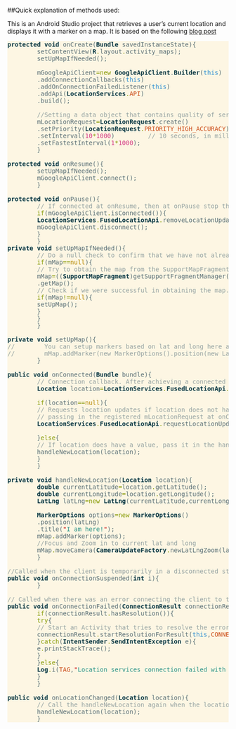 ##Quick explanation of methods used:

This is an Android Studio project that retrieves a user’s current location and displays it with a marker on a map.
It is based on the following [blog post](http://blog.teamtreehouse.com/beginners-guide-location-android)

<pre style="background:#fdf6e3;color:#586e75"><span style="color:#073642;font-weight:700">protected</span> <span style="color:#073642;font-weight:700">void</span> onCreate(<span style="color:#073642;font-weight:700">Bundle</span> savedInstanceState){
        setContentView(<span style="color:#073642;font-weight:700">R</span><span style="color:#859900">.</span>layout<span style="color:#859900">.</span>activity_maps);
        setUpMapIfNeeded();

        mGoogleApiClient<span style="color:#859900">=</span><span style="color:#859900">new</span> <span style="color:#073642;font-weight:700">GoogleApiClient</span>.<span style="color:#073642;font-weight:700">Builder</span>(<span style="color:#268bd2">this</span>)
        .addConnectionCallbacks(<span style="color:#268bd2">this</span>)
        .addOnConnectionFailedListener(<span style="color:#268bd2">this</span>)
        .addApi(<span style="color:#073642;font-weight:700">LocationServices</span><span style="color:#cb4b16"><span style="color:#859900">.</span>API</span>)
        .build();

        <span style="color:#93a1a1">//Setting a data object that contains quality of service parameters for requests </span>
        mLocationRequest<span style="color:#859900">=</span><span style="color:#073642;font-weight:700">LocationRequest</span><span style="color:#859900">.</span>create()
        .setPriority(<span style="color:#073642;font-weight:700">LocationRequest</span><span style="color:#cb4b16"><span style="color:#859900">.</span>PRIORITY_HIGH_ACCURACY</span>)
        .setInterval(<span style="color:#d33682">10</span><span style="color:#859900">*</span><span style="color:#d33682">1000</span>)         <span style="color:#93a1a1">// 10 seconds, in milliseconds</span>
        .setFastestInterval(<span style="color:#d33682">1</span><span style="color:#859900">*</span><span style="color:#d33682">1000</span>);
        }

<span style="color:#073642;font-weight:700">protected</span> <span style="color:#073642;font-weight:700">void</span> onResume(){
        setUpMapIfNeeded();
        mGoogleApiClient<span style="color:#859900">.</span>connect();
        }

<span style="color:#073642;font-weight:700">protected</span> <span style="color:#073642;font-weight:700">void</span> onPause(){
        <span style="color:#93a1a1">// If connected at onResume, then at onPause stop the location updates and disconnect</span>
        <span style="color:#859900">if</span>(mGoogleApiClient<span style="color:#859900">.</span>isConnected()){
        <span style="color:#073642;font-weight:700">LocationServices</span><span style="color:#859900">.</span><span style="color:#073642;font-weight:700">FusedLocationApi</span><span style="color:#859900">.</span>removeLocationUpdates(mGoogleApiClient,<span style="color:#268bd2">this</span>);
        mGoogleApiClient<span style="color:#859900">.</span>disconnect();
        }
        }
<span style="color:#073642;font-weight:700">private</span> <span style="color:#073642;font-weight:700">void</span> setUpMapIfNeeded(){
        <span style="color:#93a1a1">// Do a null check to confirm that we have not already instantiated the map.</span>
        <span style="color:#859900">if</span>(mMap<span style="color:#859900">==</span><span style="color:#b58900">null</span>){
        <span style="color:#93a1a1">// Try to obtain the map from the SupportMapFragment.</span>
        mMap<span style="color:#859900">=</span>((<span style="color:#073642;font-weight:700">SupportMapFragment</span>)getSupportFragmentManager()<span style="color:#859900">.</span>findFragmentById(<span style="color:#073642;font-weight:700">R</span><span style="color:#859900">.</span>id<span style="color:#859900">.</span>map))
        .getMap();
        <span style="color:#93a1a1">// Check if we were successful in obtaining the map.</span>
        <span style="color:#859900">if</span>(mMap<span style="color:#859900">!=</span><span style="color:#b58900">null</span>){
        setUpMap();
        }
        }
        }

<span style="color:#073642;font-weight:700">private</span> <span style="color:#073642;font-weight:700">void</span> setUpMap(){
<span style="color:#93a1a1">//        You can setup markers based on lat and long here as below:</span>
<span style="color:#93a1a1">//        mMap.addMarker(new MarkerOptions().position(new LatLng(0, 0)).title("Marker"));</span>
        }

<span style="color:#073642;font-weight:700">public</span> <span style="color:#073642;font-weight:700">void</span> onConnected(<span style="color:#073642;font-weight:700">Bundle</span> bundle){
        <span style="color:#93a1a1">// Connection callback. After achieving a connected state by calling mGoogleApiClient.connect(), do the following: </span>
        <span style="color:#073642;font-weight:700">Location</span> location<span style="color:#859900">=</span><span style="color:#073642;font-weight:700">LocationServices</span><span style="color:#859900">.</span><span style="color:#073642;font-weight:700">FusedLocationApi</span><span style="color:#859900">.</span>getLastLocation(mGoogleApiClient);

        <span style="color:#859900">if</span>(location<span style="color:#859900">==</span><span style="color:#b58900">null</span>){
        <span style="color:#93a1a1">// Requests location updates if location does not have a value, while being connected to mGoogleApiClient,</span>
        <span style="color:#93a1a1">// passing in the registered mLocationRequest at onCreate, with this (MainActivity) being the Listener</span>
        <span style="color:#073642;font-weight:700">LocationServices</span><span style="color:#859900">.</span><span style="color:#073642;font-weight:700">FusedLocationApi</span><span style="color:#859900">.</span>requestLocationUpdates(mGoogleApiClient,mLocationRequest,<span style="color:#268bd2">this</span>);

        }<span style="color:#859900">else</span>{
        <span style="color:#93a1a1">// If location does have a value, pass it in the handleNewLocation method and call it</span>
        handleNewLocation(location);
        }
        }

<span style="color:#073642;font-weight:700">private</span> <span style="color:#073642;font-weight:700">void</span> handleNewLocation(<span style="color:#073642;font-weight:700">Location</span> location){
        <span style="color:#073642;font-weight:700">double</span> currentLatitude<span style="color:#859900">=</span>location<span style="color:#859900">.</span>getLatitude();
        <span style="color:#073642;font-weight:700">double</span> currentLongitude<span style="color:#859900">=</span>location<span style="color:#859900">.</span>getLongitude();
        <span style="color:#073642;font-weight:700">LatLng</span> latLng<span style="color:#859900">=</span><span style="color:#859900">new</span> <span style="color:#073642;font-weight:700">LatLng</span>(currentLatitude,currentLongitude);

        <span style="color:#073642;font-weight:700">MarkerOptions</span> options<span style="color:#859900">=</span><span style="color:#859900">new</span> <span style="color:#073642;font-weight:700">MarkerOptions</span>()
        .position(latLng)
        .title(<span style="color:#269186"><span style="color:#c60000">"</span>I am here!<span style="color:#c60000">"</span></span>);
        mMap<span style="color:#859900">.</span>addMarker(options);
        <span style="color:#93a1a1">//Focus and Zoom in to current lat and long</span>
        mMap<span style="color:#859900">.</span>moveCamera(<span style="color:#073642;font-weight:700">CameraUpdateFactory</span><span style="color:#859900">.</span>newLatLngZoom(latLng,<span style="color:#d33682">12</span>));
        }

<span style="color:#93a1a1">//Called when the client is temporarily in a disconnected state</span>
<span style="color:#073642;font-weight:700">public</span> <span style="color:#073642;font-weight:700">void</span> onConnectionSuspended(<span style="color:#073642;font-weight:700">int</span> i){
        }

<span style="color:#93a1a1">// Called when there was an error connecting the client to the service</span>
<span style="color:#073642;font-weight:700">public</span> <span style="color:#073642;font-weight:700">void</span> onConnectionFailed(<span style="color:#073642;font-weight:700">ConnectionResult</span> connectionResult){
        <span style="color:#859900">if</span>(connectionResult<span style="color:#859900">.</span>hasResolution()){
        <span style="color:#859900">try</span>{
        <span style="color:#93a1a1">// Start an Activity that tries to resolve the error</span>
        connectionResult<span style="color:#859900">.</span>startResolutionForResult(<span style="color:#268bd2">this</span>,<span style="color:#cb4b16">CONNECTION_FAILURE_RESOLUTION_REQUEST</span>);
        }<span style="color:#859900">catch</span>(<span style="color:#073642;font-weight:700">IntentSender</span><span style="color:#859900">.</span><span style="color:#073642;font-weight:700">SendIntentException</span> e){
        e<span style="color:#859900">.</span>printStackTrace();
        }
        }<span style="color:#859900">else</span>{
        <span style="color:#073642;font-weight:700">Log</span><span style="color:#859900">.</span>i(<span style="color:#cb4b16">TAG</span>,<span style="color:#269186"><span style="color:#c60000">"</span>Location services connection failed with code <span style="color:#c60000">"</span></span><span style="color:#859900">+</span>connectionResult<span style="color:#859900">.</span>getErrorCode());
        }
        }

<span style="color:#073642;font-weight:700">public</span> <span style="color:#073642;font-weight:700">void</span> onLocationChanged(<span style="color:#073642;font-weight:700">Location</span> location){
        <span style="color:#93a1a1">// Call the handleNewLocation again when the location changes</span>
        handleNewLocation(location);
        }
</pre>